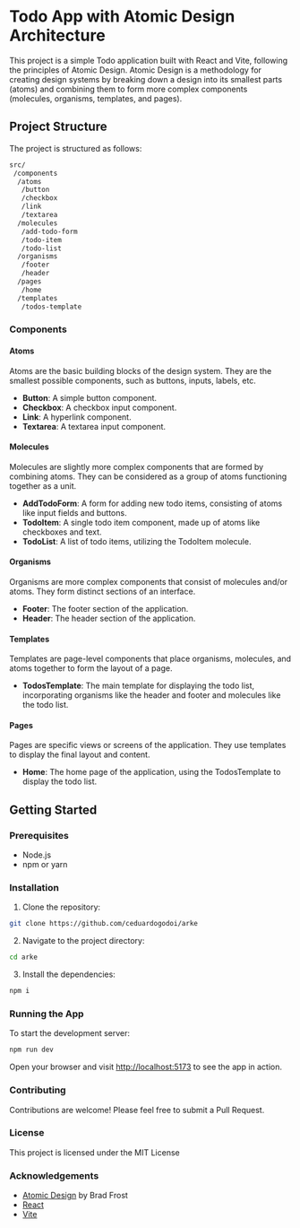 # Todo App with Atomic Design Architecture

This project is a simple Todo application built with React and Vite, following the principles of Atomic Design. Atomic Design is a methodology for creating design systems by breaking down a design into its smallest parts (atoms) and combining them to form more complex components (molecules, organisms, templates, and pages).

## Project Structure

The project is structured as follows:

```bash
src/
 /components
  /atoms
   /button
   /checkbox
   /link
   /textarea
  /molecules
   /add-todo-form
   /todo-item
   /todo-list
  /organisms
   /footer
   /header
  /pages
   /home
  /templates
   /todos-template
```

### Components

#### Atoms

Atoms are the basic building blocks of the design system. They are the smallest possible components, such as buttons, inputs, labels, etc.

- **Button**: A simple button component.
- **Checkbox**: A checkbox input component.
- **Link**: A hyperlink component.
- **Textarea**: A textarea input component.

#### Molecules

Molecules are slightly more complex components that are formed by combining atoms. They can be considered as a group of atoms functioning together as a unit.

- **AddTodoForm**: A form for adding new todo items, consisting of atoms like input fields and buttons.
- **TodoItem**: A single todo item component, made up of atoms like checkboxes and text.
- **TodoList**: A list of todo items, utilizing the TodoItem molecule.

#### Organisms

Organisms are more complex components that consist of molecules and/or atoms. They form distinct sections of an interface.

- **Footer**: The footer section of the application.
- **Header**: The header section of the application.

#### Templates

Templates are page-level components that place organisms, molecules, and atoms together to form the layout of a page.

- **TodosTemplate**: The main template for displaying the todo list, incorporating organisms like the header and footer and molecules like the todo list.

#### Pages

Pages are specific views or screens of the application. They use templates to display the final layout and content.

- **Home**: The home page of the application, using the TodosTemplate to display the todo list.

## Getting Started

### Prerequisites

- Node.js
- npm or yarn

### Installation

1. Clone the repository:

```bash
git clone https://github.com/ceduardogodoi/arke
```

2. Navigate to the project directory:

```bash
cd arke
```

3. Install the dependencies:

```bash
npm i
```

### Running the App

To start the development server:

```bash
npm run dev
```

Open your browser and visit <http://localhost:5173> to see the app in action.

### Contributing

Contributions are welcome! Please feel free to submit a Pull Request.

### License

This project is licensed under the MIT License

### Acknowledgements

- [Atomic Design](https://atomicdesign.bradfrost.com/) by Brad Frost
- [React](https://react.dev/)
- [Vite](https://vitejs.dev/)
